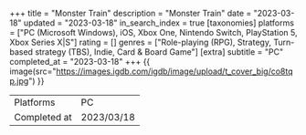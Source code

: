 +++
title = "Monster Train"
description = "Monster Train"
date = "2023-03-18"
updated = "2023-03-18"
in_search_index = true
[taxonomies]
platforms = ["PC (Microsoft Windows), iOS, Xbox One, Nintendo Switch, PlayStation 5, Xbox Series X|S"]
rating = []
genres = ["Role-playing (RPG), Strategy, Turn-based strategy (TBS), Indie, Card & Board Game"]
[extra]
subtitle = "PC"
completed_at = "2023-03-18"
+++
{{ image(src="https://images.igdb.com/igdb/image/upload/t_cover_big/co8tqp.jpg") }}

|              |            |
| ------------ | ---------- |
| Platforms    | PC |
| Completed at | 2023/03/18 |

